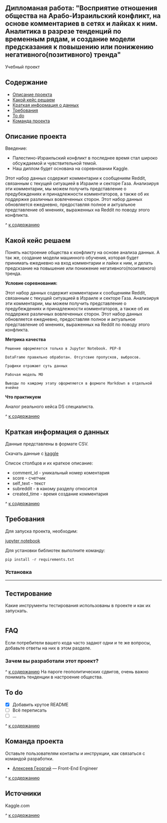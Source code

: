 ## Дипломаная работа:  "Восприятие отношения общества на Арабо-Израильский конфликт, на основе комментариев в сетях и лайках к ним. Аналитика в разрезе тенденций по временным рядам, и  создание модели предсказания к повышению или понижению негативного(позитивного) тренда"

Учебный проект

## Содержание
- [Описание проекта](#описание-проекта)
- [Какой кейс решаем](#какой-кейс-решаем)
- [Краткая информация о данных](краткая_информация_о_данных)
- [Требования](#требования)
- [To do](#to-do)
- [Команда проекта](#команда-проекта)

## Описание проекта
Введение: 
- Палестино-Израильский конфликт в последнее время стал широко обсуждаемой и чувствительной темой.
- Наш диплом будет основана на соревновании Kaggle.

Этот набор данных содержит комментарии к сообщениям Reddit, связанным с текущей ситуацией в Израиле и секторе Газа.
Анализируя эти комментарии, мы можем получить представление о предубеждениях и принадлежности комментаторов, а также об их поддержке различных вовлеченных сторон.
Этот набор данных обновляется ежедневно, предоставляя полное и актуальное представление об мнениях, выраженных на Reddit по поводу этого конфликта.


^ [к содержанию](#содержание)

## Какой кейс решаем
Понять настроение общества к конфликту на основе анализа данных. А так же, создание модели машинного обучения, которая будет принимать ежедневно на вход комментарии и лайки к ним, и делать предскзание на повышение или понижение негативного(позитивного) тренда.

**Условие соревнования:**

Этот набор данных содержит комментарии к сообщениям Reddit, связанным с текущей ситуацией в Израиле и секторе Газа.
Анализируя эти комментарии, мы можем получить представление о предубеждениях и принадлежности комментаторов, а также об их поддержке различных вовлеченных сторон.
Этот набор данных обновляется ежедневно, предоставляя полное и актуальное представление об мнениях, выраженных на Reddit по поводу этого конфликта.

**Метрика качества**

``` 
Решение оформляется только в Jupyter Notebook. PEP-8
``` 

``` 
DataFrame правильно обработан. Отсутсвие пропусков, выбросов.
```
``` 
Графики отражают суть данных
``` 

``` 
Рабочая модель МО
``` 

``` 
Выводы по каждому этапу оформляются в формате Markdown в отдельной ячейке 
``` 


**Что практикуем**

Аналог реального кейса DS специалиста. 

^ [к содержанию](#содержание)

## Краткая информация о данных

Данные представлены в формате CSV. 

Скачать данные с [kaggle](https://www.kaggle.com/datasets/asaniczka/reddit-on-israel-palestine-daily-updated/download?datasetVersionNumber=8)

Список столбцов и их краткое описание: 
- comment_id - уникальный номер коментария	
- score - счетчик 
- self_text	- текст
- subreddit	 - в какому разделу относится
- created_time	- время создание комментария

^ [к содержанию](#содержание)

## Требования
Для запуска проекта, необходим:

[jupyter notebook](https://jupyter.org/) 

Для установки библиотек выполните команду:
```
pip install -r requirements.txt
```

### Установка 
 -----




## Тестирование
Какие инструменты тестирования использованы в проекте и как их запускать.
```
```



## FAQ 
Если потребители вашего кода часто задают одни и те же вопросы, добавьте ответы на них в этом разделе.

### Зачем вы разработали этот проект?
^ [к содержанию](#содержание)
На пароге геополитических сдвигов, очень важно понимать тенденции в настроение общества.

## To do
- [x] Добавить крутое README
- [ ] Всё переписать
- [ ] ...

^ [к содержанию](#содержание)
## Команда проекта
Оставьте пользователям контакты и инструкции, как связаться с командой разработки.

- [Алексеев Георгий](tg://@Psa1kl) — Front-End Engineer

^ [к содержанию](#содержание)

## Источники
Kaggle.com

^ [к содержанию](#содержание)